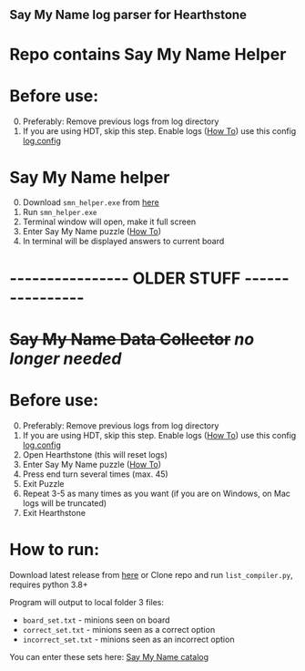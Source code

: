## Say My Name log parser for Hearthstone

# Repo contains Say My Name Helper

# Before use:
0) Preferably: Remove previous logs from log directory
1) If you are using HDT, skip this step. Enable logs ([How To](https://github.com/HearthSim/Hearthstone-Deck-Tracker/wiki/Setting-up-the-log.config)) use this config [log.config](https://gist.github.com/IlyaHalsky/024db2ec71a4eabb660adb0cffcf5cb3)

# Say My Name helper
0) Download `smn_helper.exe` from [here](https://github.com/IlyaHalsky/SMN_log_parser/releases/latest)
1) Run `smn_helper.exe`
2) Terminal window will open, make it full screen
3) Enter Say My Name puzzle ([How To](https://docs.google.com/document/d/13LdaSziJMj0XjqXGdlMQIu1YyVA4qTMab1ODRsh5bqk/edit#heading=h.fzpuwdlu8y0t))
4) In terminal will be displayed answers to current board



# ---------------- OLDER STUFF ----------------
# ~~Say My Name Data Collector~~ _no longer needed_
# Before use:
0) Preferably: Remove previous logs from log directory
1) If you are using HDT, skip this step. Enable logs ([How To](https://github.com/HearthSim/Hearthstone-Deck-Tracker/wiki/Setting-up-the-log.config)) use this config [log.config](https://gist.github.com/IlyaHalsky/024db2ec71a4eabb660adb0cffcf5cb3)
1) Open Hearthstone (this will reset logs)
2) Enter Say My Name puzzle ([How To](https://docs.google.com/document/d/13LdaSziJMj0XjqXGdlMQIu1YyVA4qTMab1ODRsh5bqk/edit#heading=h.fzpuwdlu8y0t))
3) Press end turn several times (max. 45)
4) Exit Puzzle
5) Repeat 3-5 as many times as you want (if you are on Windows, on Mac logs will be truncated) 
6) Exit Hearthstone

# How to run:
Download latest release from [here](https://github.com/IlyaHalsky/SMN_log_parser/releases/tag/1.0)
or Clone repo and run `list_compiler.py`, requires python 3.8+

Program will output to local folder 3 files:
- `board_set.txt` - minions seen on board
- `correct_set.txt` - minions seen as a correct option
- `incorrect_set.txt` - minions seen as an incorrect option

You can enter these sets here:
[Say My Name catalog](https://docs.google.com/spreadsheets/d/19usNxtQtgAw4SjtZjCAKak6sZyHHuh7_1CWjcZ9G3VU/edit#gid=0)

